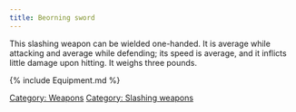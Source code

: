 ```yaml
---
title: Beorning sword
---
```


This slashing weapon can be wielded one-handed. It is average while
attacking and average while defending; its speed is average, and it
inflicts little damage upon hitting. It weighs three pounds.

{% include Equipment.md %}

[Category: Weapons](Category:_Weapons "wikilink") [Category: Slashing
weapons](Category:_Slashing_weapons "wikilink")